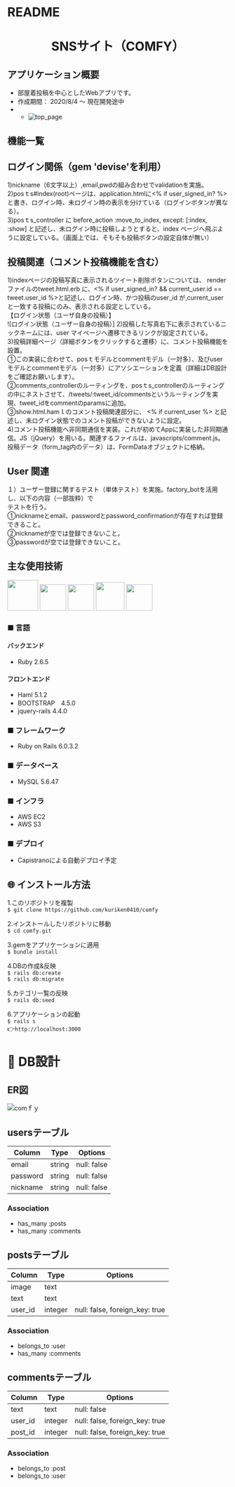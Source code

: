 # README

<h1 align="center">SNSサイト（COMFY）</h1>

## アプリケーション概要
* 部屋着投稿を中心としたWebアプリです。
* 作成期間： 2020/8/4 〜 現在開発途中
* - ![top_page](https://gyazo.com/86d4eff8590a47381a6a2e36c63cb0cf/raw)

## 機能一覧
## ログイン関係（gem 'devise'を利用）  
1)nickname（6文字以上）,email,pwdの組み合わせでvalidationを実施。  
2)posｔs#index(root)ページは、application.htmlに<% if user_signed_in? %>と書き、ログイン時、未ログイン時の表示を分けている（ログインボタンが異なる）。  
3)posｔs_controller に before_action :move_to_index, except: [:index, :show] と記述し、未ログイン時に投稿しようとすると、index ページへ飛ぶように設定している。（画面上では、そもそも投稿ボタンの設定自体が無い）  
## 投稿関連（コメント投稿機能を含む）   
1)indexページの投稿写真に表示されるツイート削除ボタンについては、 renderファイルのtweet.html.erb に、<% if user_signed_in? && current_user.id == tweet.user_id %>と記述し、ログイン時、かつ投稿のuser_id が,current_userと一致する投稿にのみ、表示される設定としている。  
【ログイン状態（ユーザ自身の投稿）】  
![ログイン状態（ユーザー自身の投稿）]
2)投稿した写真右下に表示されているニックネームには、user マイページへ遷移できるリンクが設定されている。  
3)投稿詳細ページ（詳細ボタンをクリックすると遷移）に、コメント投稿機能を設置。  
①この実装に合わせて、posｔモデルとcommentモデル（一対多）、及びuserモデルとcommentモデル（一対多）にアソシエーションを定義（詳細はDB設計をご確認お願いします）。  
②comments_controllerのルーティングを、posｔs_controllerのルーティングの中にネストさせて、/tweets/:tweet_id/commentsというルーティングを実現、tweet_idをcommentのparamsに追加。  
③show.html.hamｌのコメント投稿関連部分に、 <% if current_user %> と記述し、未ログイン状態でのコメント投稿ができないように設定。  
4)コメント投稿機能へ非同期通信を実装。これが初めてAppに実装した非同期通信。JS（jQuery）を用いる。関連するファイルは、javascripts/comment.js。  
投稿データ（form_tag内のデータ）は、FormDataオブジェクトに格納。  
## User 関連  
１）ユーザー登録に関するテスト（単体テスト）を実施。factory_botを活用し、以下の内容（一部抜粋）で  
テストを行う。  
①nicknameとemail、passwordとpassword_confirmationが存在すれば登録できること。  
②nicknameが空では登録できないこと。  
③passwordが空では登録できないこと。

## 主な使用技術
<a><img src="https://user-images.githubusercontent.com/39142850/71774533-1ddf1780-2fb4-11ea-8560-753bed352838.png" width="70px;" /></a> <!-- rubyのロゴ -->
<a><img src="https://user-images.githubusercontent.com/39142850/71774548-731b2900-2fb4-11ea-99ba-565546c5acb4.png" height="60px;" /></a> <!-- RubyOnRailsのロゴ -->
<a><img src="https://user-images.githubusercontent.com/39142850/71774618-b32edb80-2fb5-11ea-9050-d5929a49e9a5.png" height="60px;" /></a> <!-- Hamlのロゴ -->
<a><img src="https://user-images.githubusercontent.com/39142850/71774768-d064a980-2fb7-11ea-88ad-4562c59470ae.png" height="65px;" /></a> <!-- jQueryのロゴ -->
<a><img src="https://user-images.githubusercontent.com/39142850/71774786-37825e00-2fb8-11ea-8b90-bd652a58f1ad.png" height="60px;" /></a> <!-- AWSのロゴ -->
### ■ 言語

#### バックエンド
* Ruby 2.6.5

#### フロントエンド
* Haml 5.1.2
* BOOTSTRAP　4.5.0
* jquery-rails 4.4.0

### ■ フレームワーク
* Ruby on Rails 6.0.3.2

### ■ データベース
* MySQL 5.6.47

### ■ インフラ
* AWS EC2
* AWS S3

### ■ デプロイ
* Capistranoによる自動デプロイ予定

## :globe_with_meridians: インストール方法
1.このリポジトリを複製<br>
`$ git clone https://github.com/kuriken0410/comfy`

2.インストールしたリポジトリに移動<br>
`$ cd comfy.git`

3.gemをアプリケーションに適用<br>
`$ bundle install`<br>

4.DBの作成&反映<br>
`$ rails db:create`<br>
`$ rails db:migrate`<br>

5.カテゴリ一覧の反映<br>
`$ rails db:seed`<br>

6.アプリケーションの起動<br>
`$ rails s`<br>
:point_right:`http://localhost:3000`

# :page_facing_up: DB設計

## ER図
![comｆｙ](https://gyazo.com/97f24ef339423a2cd9ef39fe224f83e9)

## usersテーブル  
|Column|Type|Options|
|------|----|-------|
|email|string|null: false|
|password|string|null: false|
|nickname|string|null: false|
### Association
- has_many :posts
- has_many :comments

## postsテーブル
|Column|Type|Options|
|------|----|-------|
|image|text||
|text|text||
|user_id|integer|null: false, foreign_key: true|
### Association
- belongs_to :user
- has_many :comments

## commentsテーブル
|Column|Type|Options|
|------|----|-------|
|text|text|null: false|
|user_id|integer|null: false, foreign_key: true|
|post_id|integer|null: false, foreign_key: true|
### Association  
- belongs_to :post
- belongs_to :user  
